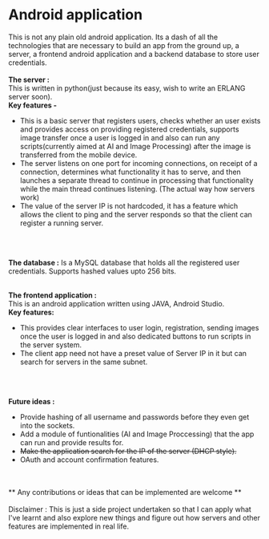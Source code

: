# Android application

This is not any plain old android application. Its a dash of all the technologies that are necessary to build an app from the ground up, a server, a frontend android application and a backend database to store user credentials.
<br>
<br>
**The server :** 
<br>
This is written in python(just because its easy, wish to write an ERLANG server soon). 
<br>
**Key features -**
*  This is a basic server that registers users, checks whether an user exists and provides access on providing registered credentials, supports image transfer once a user is logged in and also can run any scripts(currently aimed at AI and Image Processing) after the image is transferred from the mobile device.
* The server listens on one port for incoming connections, on receipt of a connection, determines what functionality it has to serve, and then launches a separate thread to continue in processing that functionality while the main thread continues listening. (The actual way how servers work) 
* The value of the server IP is not hardcoded, it has a feature which allows the client to ping and the server responds so that the client can register a running server.
<br>
<br>

**The database :** Is a MySQL database that holds all the registered user credentials. Supports hashed values upto 256 bits. 
<br>
<br>

**The frontend application :** 
<br>
This is an android application written using JAVA, Android Studio.
<br>
**Key features:**
* This provides clear interfaces to user login, registration, sending images once the user is logged in and also dedicated buttons to run scripts in the server system.
* The client app need not have a preset value of Server IP in it but can search for servers in the same subnet. 
<br>
<br>

**Future ideas :** <br>
* Provide hashing of all username and passwords before they even get into the sockets.
* Add a module of funtionalities (AI and Image Proccessing) that the app can run and provide results for.
* ~~Make the application search for the IP of the server (DHCP style).~~
* OAuth and account confirmation features.
<br>
<br>
** Any contributions or ideas that can be implemented are welcome **
<br>
<br>
Disclaimer : This is just a side project undertaken so that I can apply what I've learnt and also explore new things and figure out how servers and other features are implemented in real life.
